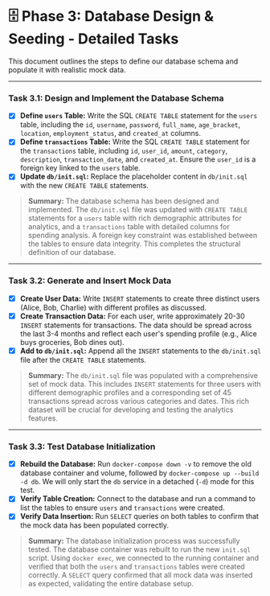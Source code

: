 # 🗄️ Phase 3: Database Design & Seeding - Detailed Tasks

This document outlines the steps to define our database schema and populate it with realistic mock data.

---

### Task 3.1: Design and Implement the Database Schema
- [x] **Define `users` Table:** Write the SQL `CREATE TABLE` statement for the `users` table, including the `id`, `username`, `password`, `full_name`, `age_bracket`, `location`, `employment_status`, and `created_at` columns.
- [x] **Define `transactions` Table:** Write the SQL `CREATE TABLE` statement for the `transactions` table, including `id`, `user_id`, `amount`, `category`, `description`, `transaction_date`, and `created_at`. Ensure the `user_id` is a foreign key linked to the `users` table.
- [x] **Update `db/init.sql`:** Replace the placeholder content in `db/init.sql` with the new `CREATE TABLE` statements.
> **Summary:** The database schema has been designed and implemented. The `db/init.sql` file was updated with `CREATE TABLE` statements for a `users` table with rich demographic attributes for analytics, and a `transactions` table with detailed columns for spending analysis. A foreign key constraint was established between the tables to ensure data integrity. This completes the structural definition of our database.

---

### Task 3.2: Generate and Insert Mock Data
- [x] **Create User Data:** Write `INSERT` statements to create three distinct users (Alice, Bob, Charlie) with different profiles as discussed.
- [x] **Create Transaction Data:** For each user, write approximately 20-30 `INSERT` statements for transactions. The data should be spread across the last 3-4 months and reflect each user's spending profile (e.g., Alice buys groceries, Bob dines out).
- [x] **Add to `db/init.sql`:** Append all the `INSERT` statements to the `db/init.sql` file after the `CREATE TABLE` statements.
> **Summary:** The `db/init.sql` file was populated with a comprehensive set of mock data. This includes `INSERT` statements for three users with different demographic profiles and a corresponding set of 45 transactions spread across various categories and dates. This rich dataset will be crucial for developing and testing the analytics features.

---

### Task 3.3: Test Database Initialization
- [x] **Rebuild the Database:** Run `docker-compose down -v` to remove the old database container and volume, followed by `docker-compose up --build -d db`. We will only start the `db` service in a detached (`-d`) mode for this test.
- [x] **Verify Table Creation:** Connect to the database and run a command to list the tables to ensure `users` and `transactions` were created.
- [x] **Verify Data Insertion:** Run `SELECT` queries on both tables to confirm that the mock data has been populated correctly.
> **Summary:** The database initialization process was successfully tested. The database container was rebuilt to run the new `init.sql` script. Using `docker exec`, we connected to the running container and verified that both the `users` and `transactions` tables were created correctly. A `SELECT` query confirmed that all mock data was inserted as expected, validating the entire database setup. 